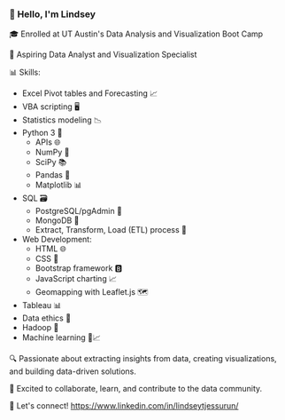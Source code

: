 ### 👋 Hello, I'm Lindsey

🎓 Enrolled at UT Austin's Data Analysis and Visualization Boot Camp

💼 Aspiring Data Analyst and Visualization Specialist

📊 Skills:
- Excel Pivot tables and Forecasting 📈
- VBA scripting 🖥️
- Statistics modeling 📉
- Python 3 🐍
  - APIs 🌐
  - NumPy 🔢
  - SciPy 📚
  - Pandas 🐼
  - Matplotlib 📊
- SQL 🗃️
  - PostgreSQL/pgAdmin 🐘
  - MongoDB 🍃
  - Extract, Transform, Load (ETL) process 🔄
- Web Development:
  - HTML 🌐
  - CSS 🎨
  - Bootstrap framework 🅱️
  - JavaScript charting 📈
  - Geomapping with Leaflet.js 🗺️
- Tableau 📊
- Data ethics 🤖
- Hadoop 🐘
- Machine learning 🤖📈

🔍 Passionate about extracting insights from data, creating visualizations, and building data-driven solutions. 

🌟 Excited to collaborate, learn, and contribute to the data community.

📧 Let's connect! https://www.linkedin.com/in/lindseytjessurun/


